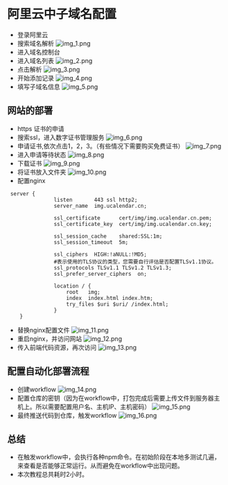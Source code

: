 # 阿里云中子域名配置
- 登录阿里云
- 搜索域名解析
![img_1.png](img_1.png)
- 进入域名控制台
- 进入域名列表
![img_2.png](img_2.png)
- 点击解析
![img_3.png](img_3.png)
- 开始添加记录
![img_4.png](img_4.png)
- 填写子域名信息
![img_5.png](img_5.png)

## 网站的部署
- https 证书的申请
- 搜索ssl，进入数字证书管理服务
![img_6.png](img_6.png)
- 申请证书,依次点击1，2，3。（有些情况下需要购买免费证书）
![img_7.png](img_7.png)
- 进入申请等待状态
![img_8.png](img_8.png)
- 下载证书
![img_9.png](img_9.png)
- 将证书放入文件夹
![img_10.png](img_10.png)
- 配置nginx

```text
 server {
               listen       443 ssl http2;
               server_name  img.ucalendar.cn;

               ssl_certificate      cert/img/img.ucalendar.cn.pem;
               ssl_certificate_key  cert/img/img.ucalendar.cn.key;

               ssl_session_cache    shared:SSL:1m;
               ssl_session_timeout  5m;

               ssl_ciphers  HIGH:!aNULL:!MD5;
               #表示使用的TLS协议的类型，您需要自行评估是否配置TLSv1.1协议。
               ssl_protocols TLSv1.1 TLSv1.2 TLSv1.3;
               ssl_prefer_server_ciphers  on;

               location / {
                   root   img;
                   index  index.html index.htm;
                   try_files $uri $uri/ /index.html;
               }
    }
```
- 替换nginx配置文件
![img_11.png](img_11.png)
- 重启nginx，并访问网站
![img_12.png](img_12.png)
- 传入前端代码资源，再次访问
![img_13.png](img_13.png)

## 配置自动化部署流程
- 创建workflow
![img_14.png](img_14.png)
- 配置仓库的密钥（因为在workflow中，打包完成后需要上传文件到服务器主机上。所以需要配置用户名、主机IP、主机密码）
![img_15.png](img_15.png)
- 最终推送代码到仓库，触发workflow
![img_16.png](img_16.png)

## 总结
- 在触发workflow中，会执行各种npm命令。在初始阶段在本地多测试几遍，来查看是否能够正常运行。从而避免在workflow中出现问题。
- 本次教程总共耗时2小时。
